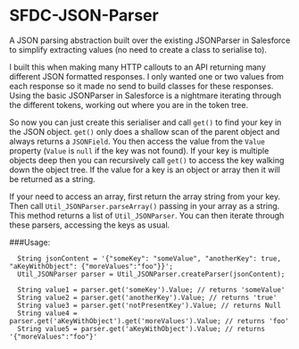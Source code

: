 # SFDC-JSON-Parser
A JSON parsing abstraction built over the existing JSONParser in Salesforce to simplify extracting values (no need to create a class to serialise to).

I built this when making many HTTP callouts to an API returning many different JSON formatted responses. I only wanted one or two values from each response so it made no send to build classes for these responses. Using the basic JSONParser in Salesforce is a nightmare iterating through the different tokens, working out where you are in the token tree.

So now you can just create this serialiser and call `get()` to find your key in the JSON object. `get()` only does a shallow scan of the parent object and always returns a `JSONField`. You then access the value from the `Value` property (`Value` is `null` if the key was not found). If your key is multiple objects deep then you can recursively call `get()` to access the key walking down the object tree. If the value for a key is an object or array then it will be returned as a string.

If your need to access an array, first return the array string from your key. Then call `Util_JSONParser.parseArray()` passing in your array as a string. This method returns a list of `Util_JSONParser`. You can then iterate through these parsers, accessing the keys as usual.

###Usage:
```
  String jsonContent = '{"someKey": "someValue", "anotherKey": true, "aKeyWithObject": {"moreValues":"foo"}}';
  Util_JSONParser parser = Util_JSONParser.createParser(jsonContent);

  String value1 = parser.get('someKey').Value; // returns 'someValue'
  String value2 = parser.get('anotherKey').Value; // returns 'true'
  String value3 = parser.get('notPresentKey').Value; // returns Null
  String value4 = parser.get('aKeyWithObject').get('moreValues').Value; // returns 'foo'
  String value5 = parser.get('aKeyWithObject').Value; // returns '{"moreValues":"foo"}'
```

